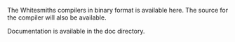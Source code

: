 The Whitesmiths compilers in binary format is available here.
The source for the compiler will also be available.

Documentation is available in the doc directory.
